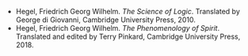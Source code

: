 -   Hegel, Friedrich Georg Wilhelm. _The Science of Logic_. Translated by George di Giovanni, Cambridge University Press, 2010.
-   Hegel, Friedrich Georg Wilhelm. _The Phenomenology of Spirit_. Translated and edited by Terry Pinkard, Cambridge University Press, 2018.
